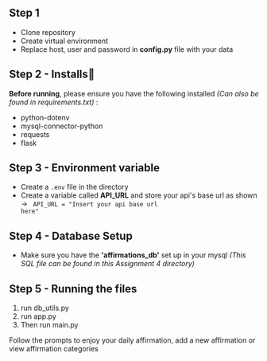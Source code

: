 ## Step 1 

- Clone repository
- Create virtual environment
- Replace host, user and password in **config.py** file with your data

## Step 2 - Installs🔧 
**Before running**, please ensure you have the following installed *(Can also be found in requirements.txt)* :
- python-dotenv
- mysql-connector-python
- requests
- flask

## Step 3 - Environment variable
- Create a `.env` file in the directory
- Create a variable called **API_URL** and store your api's base url as shown ->
<code> API_URL = "Insert your api base url here" </code>

## Step 4 - Database Setup
- Make sure you have the **'affirmations_db'** set up in your mysql *(This SQL file can be found in this Assignment 4 directory)*

## Step 5 - Running the files
1. run db_utils.py
2. run app.py
3. Then run main.py

Follow the prompts to enjoy your daily affirmation, add a new affirmation or view affirmation categories
